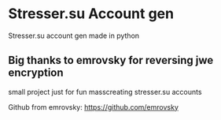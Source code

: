 # Stresser.su Account gen
Stresser.su account gen made in python

## Big thanks to emrovsky for reversing jwe encryption

small project just for fun masscreating stresser.su accounts

Github from emrovsky: https://github.com/emrovsky
